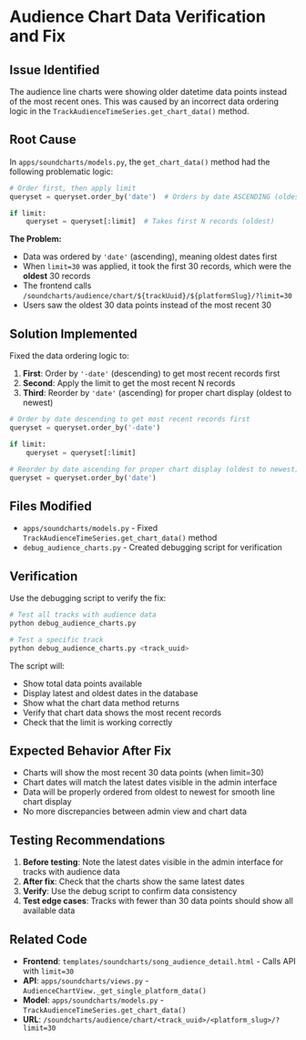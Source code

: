 # Audience Chart Data Verification and Fix

## Issue Identified

The audience line charts were showing older datetime data points instead of the most recent ones. This was caused by an incorrect data ordering logic in the `TrackAudienceTimeSeries.get_chart_data()` method.

## Root Cause

In `apps/soundcharts/models.py`, the `get_chart_data()` method had the following problematic logic:

```python
# Order first, then apply limit
queryset = queryset.order_by('date')  # Orders by date ASCENDING (oldest first)

if limit:
    queryset = queryset[:limit]  # Takes first N records (oldest)
```

**The Problem:**
- Data was ordered by `'date'` (ascending), meaning oldest dates first
- When `limit=30` was applied, it took the first 30 records, which were the **oldest** 30 records
- The frontend calls `/soundcharts/audience/chart/${trackUuid}/${platformSlug}/?limit=30`
- Users saw the oldest 30 data points instead of the most recent 30

## Solution Implemented

Fixed the data ordering logic to:

1. **First**: Order by `'-date'` (descending) to get most recent records first
2. **Second**: Apply the limit to get the most recent N records
3. **Third**: Reorder by `'date'` (ascending) for proper chart display (oldest to newest)

```python
# Order by date descending to get most recent records first
queryset = queryset.order_by('-date')

if limit:
    queryset = queryset[:limit]

# Reorder by date ascending for proper chart display (oldest to newest)
queryset = queryset.order_by('date')
```

## Files Modified

- `apps/soundcharts/models.py` - Fixed `TrackAudienceTimeSeries.get_chart_data()` method
- `debug_audience_charts.py` - Created debugging script for verification

## Verification

Use the debugging script to verify the fix:

```bash
# Test all tracks with audience data
python debug_audience_charts.py

# Test a specific track
python debug_audience_charts.py <track_uuid>
```

The script will:
- Show total data points available
- Display latest and oldest dates in the database
- Show what the chart data method returns
- Verify that chart data shows the most recent records
- Check that the limit is working correctly

## Expected Behavior After Fix

- Charts will show the most recent 30 data points (when limit=30)
- Chart dates will match the latest dates visible in the admin interface
- Data will be properly ordered from oldest to newest for smooth line chart display
- No more discrepancies between admin view and chart data

## Testing Recommendations

1. **Before testing**: Note the latest dates visible in the admin interface for tracks with audience data
2. **After fix**: Check that the charts show the same latest dates
3. **Verify**: Use the debug script to confirm data consistency
4. **Test edge cases**: Tracks with fewer than 30 data points should show all available data

## Related Code

- **Frontend**: `templates/soundcharts/song_audience_detail.html` - Calls API with `limit=30`
- **API**: `apps/soundcharts/views.py` - `AudienceChartView._get_single_platform_data()`
- **Model**: `apps/soundcharts/models.py` - `TrackAudienceTimeSeries.get_chart_data()`
- **URL**: `/soundcharts/audience/chart/<track_uuid>/<platform_slug>/?limit=30`
